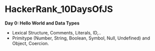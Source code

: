 # HackerRank_10DaysOfJS
**Day 0: Hello World and Data Types** 
* Lexical Structure, Comments, Literals, ID,..
* Primitype (Number, String, Boolean, Symbol, Null, Undefined) and Object, Coercion.
